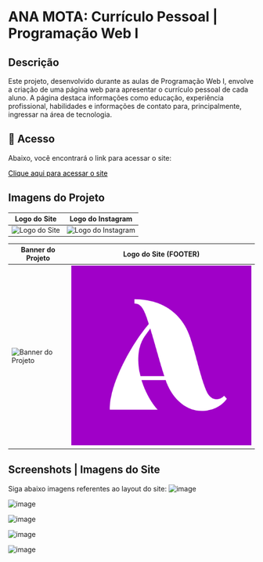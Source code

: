 # ANA MOTA: Currículo Pessoal | Programação Web I

## Descrição
Este projeto, desenvolvido durante as aulas de Programação Web I, envolve a criação de uma página web para apresentar o currículo pessoal de cada aluno. A página destaca informações como educação, experiência profissional, habilidades e informações de contato para, principalmente, ingressar na área de tecnologia.
## 📱 Acesso
Abaixo, você encontrará o link para acessar o site:

<a href="https://encr.pw/AnaMota-CV" style="color: black;">Clique aqui para acessar o site</a>



## Imagens do Projeto 

|     Logo do Site     |     Logo do Instagram     |
|----------------------|---------------------------|
| ![Logo do Site](https://github.com/anamota13/Projeto_CV_Pessoal---Desenvolvimento-Web-I/assets/110187484/603c458d-ed79-4d89-8711-0c852a1fa8de) | ![Logo do Instagram](https://github.com/anamota13/Projeto_CV_Pessoal---Desenvolvimento-Web-I/assets/110187484/255e2ac1-6c6e-4540-b78e-1486fd132180) |

|     Banner do Projeto     |     Logo do Site (FOOTER)     |
|----------------------|---------------------------|
| ![Banner do Projeto](https://github.com/anamota13/Projeto_CV_Pessoal---Desenvolvimento-Web-I/assets/110187484/dd988837-7a45-4fa5-a051-6d0cc592b8d4) | ![Logo do Site (FOOTER)](https://github.com/anamota13/Projeto_CV_Pessoal---Desenvolvimento-Web-I/blob/main/logo_footer.png?raw=true) |

## Screenshots | Imagens do Site
Siga abaixo imagens referentes ao layout do site: 
![image](https://github.com/anamota13/Projeto_CV_Pessoal---Desenvolvimento-Web-I/assets/110187484/5eb1cd87-5f95-4314-a655-7dc2f9372515)


![image](https://github.com/anamota13/Projeto_CV_Pessoal---Desenvolvimento-Web-I/assets/110187484/dd911096-cb31-4cc2-97ea-8fe20ff8a392)


![image](https://github.com/anamota13/Projeto_CV_Pessoal---Desenvolvimento-Web-I/assets/110187484/0cfc81d8-ce2d-49de-bf36-e406f7d5985f)


![image](https://github.com/anamota13/Projeto_CV_Pessoal---Desenvolvimento-Web-I/assets/110187484/310d567c-1753-4cdc-89ec-3cfe630f9353)


![image](https://github.com/anamota13/Projeto_CV_Pessoal---Desenvolvimento-Web-I/assets/110187484/74b5d769-93d1-4e62-9b48-afe789e0d57f)








